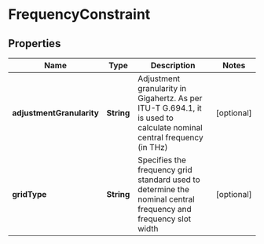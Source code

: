 
# FrequencyConstraint

## Properties
Name | Type | Description | Notes
------------ | ------------- | ------------- | -------------
**adjustmentGranularity** | **String** | Adjustment granularity in Gigahertz. As per ITU-T G.694.1, it is used to calculate nominal central frequency (in THz) |  [optional]
**gridType** | **String** | Specifies the frequency grid standard used to determine the nominal central frequency and frequency slot width |  [optional]



